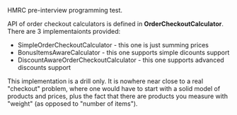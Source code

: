 HMRC pre-interview programming test.

API of order checkout calculators is defined in **OrderCheckoutCalculator**.
There are 3 implementaionts provided:
* SimpleOrderCheckoutCalculator - this one is just summing prices
* BonusItemsAwareCalculator - this one supports simple dicounts support
* DiscountAwareOrderCheckoutCalculator - this one supports advanced discounts support

This implementation is a drill only. It is nowhere near close to a real "checkout" problem, where one would
have to start with a solid model of products and prices, plus the fact that there are products you measure
with "weight" (as opposed to "number of items").
